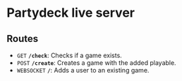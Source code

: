 # Partydeck live server

## Routes

- `GET` **`/check`**: Checks if a game exists.
- `POST` **`/create`**: Creates a game with the added playable.
- `WEBSOCKET` **`/`**: Adds a user to an existing game.

